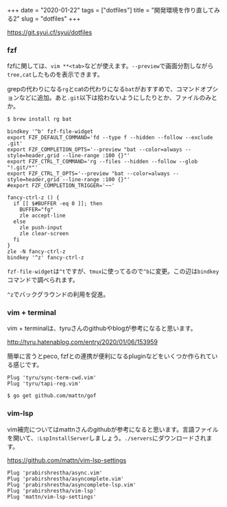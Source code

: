 +++
date = "2020-01-22"
tags = ["dotfiles"]
title = "開発環境を作り直してみる2"
slug = "dotfiles"
+++

https://git.syui.cf/syui/dotfiles

### fzf

fzfに関しては、`vim **<tab>`などが使えます。`--preview`で画面分割しながら`tree,cat`したものを表示できます。

grepの代わりになる`rg`とcatの代わりになる`bat`がおすすめで、コマンドオプションなどに追加。あと`.git`以下は拾わないようにしたりとか、ファイルのみとか。

```sh
$ brew install rg bat
```

```sh:~/.zshrc
bindkey '^b' fzf-file-widget
export FZF_DEFAULT_COMMAND='fd --type f --hidden --follow --exclude .git'
export FZF_COMPLETION_OPTS='--preview "bat --color=always --style=header,grid --line-range :100 {}"'
export FZF_CTRL_T_COMMAND='rg --files --hidden --follow --glob "!.git/*"'
export FZF_CTRL_T_OPTS='--preview "bat --color=always --style=header,grid --line-range :100 {}"'
#export FZF_COMPLETION_TRIGGER='~~'

fancy-ctrl-z () {
  if [[ $#BUFFER -eq 0 ]]; then
    BUFFER="fg"
    zle accept-line
  else
    zle push-input
    zle clear-screen
  fi
}
zle -N fancy-ctrl-z
bindkey '^z' fancy-ctrl-z
```

`fzf-file-widget`は`^t`ですが、`tmux`に使ってるので`^b`に変更。この辺は`bindkey`コマンドで調べられます。

`^z`でバックグラウンドの利用を促進。

### vim + terminal

vim + terminalは、tyruさんのgithubやblogが参考になると思います。

http://tyru.hatenablog.com/entry/2020/01/06/153959

簡単に言うとpeco, fzfとの連携が便利になるpluginなどをいくつか作られている感じです。

```sh:~/.vimrc
Plug 'tyru/sync-term-cwd.vim'
Plug 'tyru/tapi-reg.vim'
```

```sh
$ go get github.com/mattn/gof
```

### vim-lsp

vim補完についてはmattnさんのgithubが参考になると思います。言語ファイルを開いて、`:LspInstallServer`しましょう。`./servers`にダウンロードされます。

https://github.com/mattn/vim-lsp-settings

```sh:~/.vimrc
Plug 'prabirshrestha/async.vim'
Plug 'prabirshrestha/asyncomplete.vim'
Plug 'prabirshrestha/asyncomplete-lsp.vim'
Plug 'prabirshrestha/vim-lsp'
Plug 'mattn/vim-lsp-settings'
```

